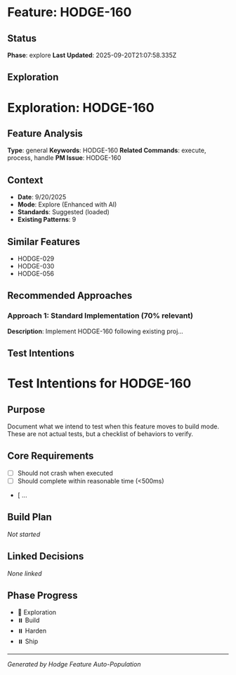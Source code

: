 # Feature: HODGE-160

## Status
**Phase**: explore
**Last Updated**: 2025-09-20T21:07:58.335Z

## Exploration
# Exploration: HODGE-160

## Feature Analysis
**Type**: general
**Keywords**: HODGE-160
**Related Commands**: execute, process, handle
**PM Issue**: HODGE-160

## Context
- **Date**: 9/20/2025
- **Mode**: Explore (Enhanced with AI)
- **Standards**: Suggested (loaded)
- **Existing Patterns**: 9


## Similar Features
- HODGE-029
- HODGE-030
- HODGE-056




## Recommended Approaches


### Approach 1: Standard Implementation (70% relevant)
**Description**: Implement HODGE-160 following existing proj...

## Test Intentions
# Test Intentions for HODGE-160

## Purpose
Document what we intend to test when this feature moves to build mode.
These are not actual tests, but a checklist of behaviors to verify.

## Core Requirements
- [ ] Should not crash when executed
- [ ] Should complete within reasonable time (<500ms)
- [ ...

## Build Plan
_Not started_

## Linked Decisions
_None linked_




## Phase Progress
- 🔄 Exploration
- ⏸️ Build
- ⏸️ Harden
- ⏸️ Ship

---
_Generated by Hodge Feature Auto-Population_

